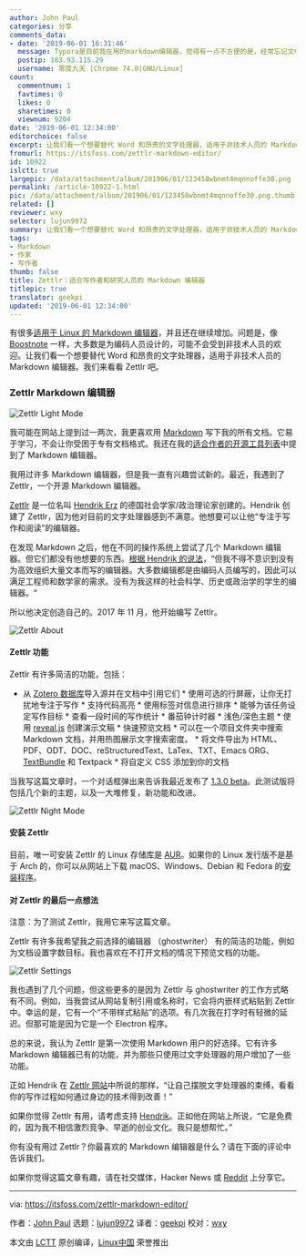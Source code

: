 ```yaml
---
author: John Paul
categories: 分享
comments_data:
- date: '2019-06-01 16:31:46'
  message: Typora是目前我在用的markdown编辑器，觉得有一点不方便的是，经常忘记文中引用的图片会删掉。即使在设置中做过设置。
  postip: 183.93.115.29
  username: 零度九天 [Chrome 74.0|GNU/Linux]
count:
  commentnum: 1
  favtimes: 0
  likes: 0
  sharetimes: 0
  viewnum: 9204
date: '2019-06-01 12:34:00'
editorchoice: false
excerpt: 让我们看一个想要替代 Word 和昂贵的文字处理器，适用于非技术人员的 Markdown 编辑器。我们来看看 Zettlr 吧。
fromurl: https://itsfoss.com/zettlr-markdown-editor/
id: 10922
islctt: true
largepic: /data/attachment/album/201906/01/123458wbnmt4mqnnoffe30.png
permalink: /article-10922-1.html
pic: /data/attachment/album/201906/01/123458wbnmt4mqnnoffe30.png.thumb.jpg
related: []
reviewer: wxy
selector: lujun9972
summary: 让我们看一个想要替代 Word 和昂贵的文字处理器，适用于非技术人员的 Markdown 编辑器。我们来看看 Zettlr 吧。
tags:
- Markdown
- 作家
- 写作者
thumb: false
title: Zettlr：适合写作者和研究人员的 Markdown 编辑器
titlepic: true
translator: geekpi
updated: '2019-06-01 12:34:00'
---
```


有很多[适用于 Linux 的 Markdown 编辑器](https://itsfoss.com/best-markdown-editors-linux/)，并且还在继续增加。问题是，像 [Boostnote](https://itsfoss.com/boostnote-linux-review/) 一样，大多数是为编码人员设计的，可能不会受到非技术人员的欢迎。让我们看一个想要替代 Word 和昂贵的文字处理器，适用于非技术人员的 Markdown 编辑器。我们来看看 Zettlr 吧。


### Zettlr Markdown 编辑器


![Zettlr Light Mode](/data/attachment/album/201906/01/123458wbnmt4mqnnoffe30.png)


我可能在网站上提到过一两次，我更喜欢用 [Markdown](https://daringfireball.net/projects/markdown/) 写下我的所有文档。它易于学习，不会让你受困于专有文档格式。我还在我的[适合作者的开源工具列表](https://itsfoss.com/open-source-tools-writers/)中提到了 Markdown 编辑器。


我用过许多 Markdown 编辑器，但是我一直有兴趣尝试新的。最近，我遇到了 Zettlr，一个开源 Markdown 编辑器。


[Zettlr](https://www.zettlr.com/) 是一位名叫 [Hendrik Erz](https://github.com/nathanlesage) 的德国社会学家/政治理论家创建的。Hendrik 创建了 Zettlr，因为他对目前的文字处理器感到不满意。他想要可以让他“专注于写作和阅读”的编辑器。


在发现 Markdown 之后，他在不同的操作系统上尝试了几个 Markdown 编辑器。但它们都没有他想要的东西。[根据 Hendrik 的说法](https://www.zettlr.com/about)，“但我不得不意识到没有为高效组织大量文本而写的编辑器。大多数编辑都是由编码人员编写的，因此可以满足工程师和数学家的需求。没有为我这样的社会科学、历史或政治学的学生的编辑器。“


所以他决定创造自己的。2017 年 11 月，他开始编写 Zettlr。


![Zettlr About](/data/attachment/album/201906/01/123501cxnsnqs6qx5pniqn.png)


#### Zettlr 功能


Zettlr 有许多简洁的功能，包括：


* 从 [Zotero 数据库](https://www.zotero.org/)导入源并在文档中引用它们 \* 使用可选的行屏蔽，让你无打扰地专注于写作 \* 支持代码高亮 \* 使用标签对信息进行排序 \* 能够为该任务设定写作目标 \* 查看一段时间的写作统计 \* 番茄钟计时器 \* 浅色/深色主题 \* 使用 [reveal.js](https://revealjs.com/#/) 创建演示文稿 \* 快速预览文档 \* 可以在一个项目文件夹中搜索 Markdown 文档，并用热图展示文字搜索密度。 \* 将文件导出为 HTML、PDF、ODT、DOC、reStructuredText、LaTex、TXT、Emacs ORG、[TextBundle](http://textbundle.org/) 和 Textpack \* 将自定义 CSS 添加到你的文档


当我写这篇文章时，一个对话框弹出来告诉我最近发布了 [1.3.0 beta](https://github.com/Zettlr/Zettlr/releases/tag/v1.3.0-beta)。此测试版将包括几个新的主题，以及一大堆修复，新功能和改进。


![Zettlr Night Mode](/data/attachment/album/201906/01/123504aht3foujhwuuq9gw.png)


#### 安装 Zettlr


目前，唯一可安装 Zettlr 的 Linux 存储库是 [AUR](https://aur.archlinux.org/packages/zettlr-bin/)。如果你的 Linux 发行版不是基于 Arch 的，你可以从网站上下载 macOS、Windows、Debian 和 Fedora 的[安装程序](https://www.zettlr.com/download)。


#### 对 Zettlr 的最后一点想法


注意：为了测试 Zettlr，我用它来写这篇文章。


Zettlr 有许多我希望我之前选择的编辑器 （ghostwriter） 有的简洁的功能，例如为文档设置字数目标。我也喜欢在不打开文档的情况下预览文档的功能。


![Zettlr Settings](/data/attachment/album/201906/01/123506ikk8aa1e9ig81gez.png)


我也遇到了几个问题，但这些更多的是因为 Zettlr 与 ghostwriter 的工作方式略有不同。例如，当我尝试从网站复制引用或名称时，它会将内嵌样式粘贴到 Zettlr 中。幸运的是，它有一个“不带样式粘贴”的选项。有几次我在打字时有轻微的延迟。但那可能是因为它是一个 Electron 程序。


总的来说，我认为 Zettlr 是第一次使用 Markdown 用户的好选择。它有许多 Markdown 编辑器已有的功能，并为那些只使用过文字处理器的用户增加了一些功能。


正如 Hendrik 在 [Zettlr 网站](https://www.zettlr.com/about)中所说的那样，“让自己摆脱文字处理器的束缚，看看你的写作过程如何通过身边的技术得到改善！”


如果你觉得 Zettlr 有用，请考虑支持 [Hendrik](https://www.zettlr.com/supporters)。正如他在网站上所说，“它是免费的，因为我不相信激烈竞争、早逝的创业文化。我只是想帮忙。”


你有没有用过 Zettlr？你最喜欢的 Markdown 编辑器是什么？请在下面的评论中告诉我们。


如果你觉得这篇文章有趣，请在社交媒体，Hacker News 或 [Reddit](http://reddit.com/r/linuxusersgroup) 上分享它。




---


via: <https://itsfoss.com/zettlr-markdown-editor/>


作者：[John Paul](https://itsfoss.com/author/john/) 选题：[lujun9972](https://github.com/lujun9972) 译者：[geekpi](https://github.com/geekpi) 校对：[wxy](https://github.com/wxy)


本文由 [LCTT](https://github.com/LCTT/TranslateProject) 原创编译，[Linux中国](https://linux.cn/) 荣誉推出